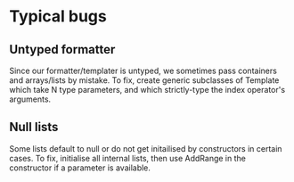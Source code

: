 Typical bugs
============


Untyped formatter
-----------------

Since our formatter/templater is untyped, we sometimes pass containers and arrays/lists by mistake.
To fix, create generic subclasses of Template which take N type parameters, and which strictly-type the index operator's arguments.


Null lists
----------

Some lists default to null or do not get initailised by constructors in certain cases.
To fix, initialise all internal lists, then use AddRange in the constructor if a parameter is available.

